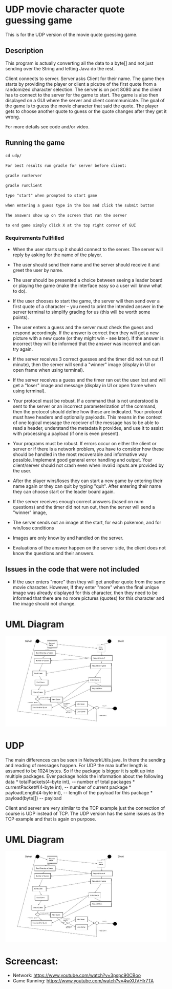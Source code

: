 # UDP movie character quote guessing game
This is for the UDP version of the movie quote guessing game.  


## Description

This program is  actually converting all the data to a byte[] and not just sending over the String and letting Java do the rest.

Client connects to server. Server asks Client for their name. The game then starts by providing the player or client a picutre of the first quote from a randomized character selection. The server is on port 8080 and the client has to connect to the server for the game to start. The game is also then displayed on a GUI where the server and client commmunicate. The goal of the game is to guess the movie character that said the quote. The player gets to choose another quote to guess or the quote changes after they get it wrong.

For more details see code and/or video.


## Running the game

`cd udp/`

`For best results run gradle for server before client:`

`gradle runServer`

`gradle runClient`

`type "start" when prompted to start game`

`when entering a guess type in the box and click the submit button`

`The answers show up on the screen that ran the server`

`to end game simply click X at the top right corner of GUI`

### Requirements Fullfilled

*	When the user starts up it should connect to the server. The server will
	reply by asking for the name of the player.

*	The user should send their name and the server should receive it and greet
	the user by name.
	
*	The user should be presented a choice between seeing a leader board or
	playing the game (make the interface easy so a user will know what to do).	

*	If the user chooses to start the game, the server will then send over a first
	quote of a character – you need to print the intended answer in the server terminal
	to simplify grading for us (this will be worth some points).

*	The user enters a guess and the server must check the guess and respond
	accordingly. If the answer is correct then they will get a new picture with a new
	quote (or they might win - see later). If the answer is incorrect they will be informed
	that the answer was incorrect and can try again.

*	If the server receives 3 correct guesses and the timer did not run out (1
	minute), then the server will send a "winner" image (display in UI or open frame
	when using terminal).

*	If the server receives a guess and the timer ran out the user lost and will
	get a "loser" image and message (display in UI or open frame when using terminal).

*	Your protocol must be robust. If a command that is not understood
	is sent to the server or an incorrect parameterization of the command, then the
	protocol should define how these are indicated. Your protocol must have headers
	and optionally payloads. This means in the context of one logical message the
	receiver of the message has to be able to read a header, understand the metadata
	it provides, and use it to assist with processing a payload (if one is even present).

*	Your programs must be robust. If errors occur on either the client or server
	or if there is a network problem, you have to consider how these should be handled
	in the most recoverable and informative way possible. Implement good general error
	handling and output. Your client/server should not crash even when invalid inputs
	are provided by the user.

*	After the player wins/loses they can start a new game by entering their
	name again or they can quit by typing "quit". After entering their name they can
	choose start or the leader board again.

*	If the server receives enough correct answers (based on num questions)
	and the timer did not run out, then the server will send a "winner" image,

*	The server sends out an image at the start, for each pokemon, and for win/lose conditions

*	Images are only know by and handled on the server.

*	Evaluations of the answer happen on the server side, the client
	does not know the questions and their answers.
   
## Issues in the code that were not included

* If the user enters "more" then they will get another quote from the same
  movie character. However, If they enter "more" when the final unique image was
  already displayed for this character, then they need to be informed that there are
  no more pictures (quotes) for this character and the image should not change.

# UML Diagram
![](img/jpg/uml.jpg)

# UDP

The main differences can be seen in NetworkUtils.java. In there the sending and reading of messages happen. For UDP the max buffer length is assumed to be 1024 bytes. So if the package is bigger it is split up into multiple packages. Ever package holds the information about the following data
     *   totalPackets(4-byte int),  -- number of total packages
     *   currentPacket#(4-byte int),  -- number of current package
     *   payloadLength(4-byte int), -- length of the payload for this package
     *   payload(byte[]) -- payload

Client and server are very similar to the TCP example just the connection of course is UDP instead of TCP. The UDP version has the same issues as the TCP example and that is again on purpose. 

# UML Diagram
![](img/jpg/uml.jpg)

# Screencast: 

- Network: https://www.youtube.com/watch?v=3pspc90CBoo
- Game Running: https://www.youtube.com/watch?v=4wXUVHlr7TA
